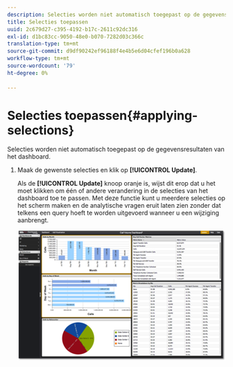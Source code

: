 ```yaml
---
description: Selecties worden niet automatisch toegepast op de gegevensresultaten van het dashboard.
title: Selecties toepassen
uuid: 2c679d27-c395-4192-b17c-2611c92dc316
exl-id: d1bc83cc-9050-48e0-b070-7282d03c366c
translation-type: tm+mt
source-git-commit: d9df90242ef96188f4e4b5e6d04cfef196b0a628
workflow-type: tm+mt
source-wordcount: '79'
ht-degree: 0%

---
```


# Selecties toepassen{#applying-selections}

Selecties worden niet automatisch toegepast op de gegevensresultaten van het dashboard.

1. Maak de gewenste selecties en klik op **[!UICONTROL Update]**.

   Als de **[!UICONTROL Update]** knoop oranje is, wijst dit erop dat u het moet klikken om één of andere verandering in de selecties van het dashboard toe te passen. Met deze functie kunt u meerdere selecties op het scherm maken en de analytische vragen eruit laten zien zonder dat telkens een query hoeft te worden uitgevoerd wanneer u een wijziging aanbrengt.

   ![](assets/selection_update.png)
